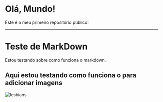 # Olá, Mundo!
 Este é o meu primeiro repositório público!
 ***
# Teste de MarkDown
 Estou testando sobre como funciona o markdown.
## Aqui estou testando como funciona o para adicionar imagens 
![lesbians](https://github.com/Diluru/Ola-Mundo/assets/141971850/59de93a2-3a13-4a24-a244-2237de5b1593)
